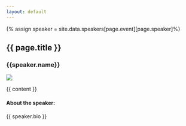 ```yaml
---
layout: default
---
```


{% assign speaker = site.data.speakers[page.event][page.speaker]%}

<h2>{{ page.title }}</h2>

<h3>{{speaker.name}} </h3>

<p><img src="{{speaker.image}}" style="max-width: 200px;" /></p>

{{ content }}

<h4>About the speaker:</h4>
{{ speaker.bio }}

